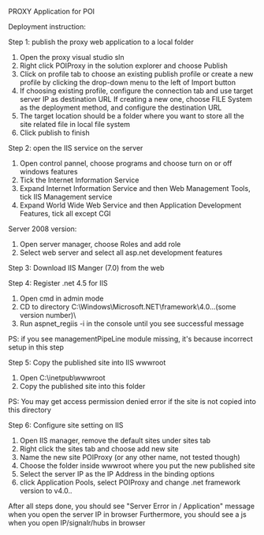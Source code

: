 PROXY Application for POI

Deployment instruction:

Step 1: publish the proxy web application to a local folder

1. Open the proxy visual studio sln
2. Right click POIProxy in the solution explorer and choose Publish
3. Click on profile tab to choose an existing publish profile or 
   create a new profile by clicking the drop-down menu to the left of Import button
4. If choosing existing profile, configure the connection tab and use target server IP as destination URL
   If creating a new one, choose FILE System as the deployment method, and configure the destination URL
5. The target location should be a folder where you want to store all the site related file in local file system
6. Click publish to finish

Step 2: open the IIS service on the server

1. Open control pannel, choose programs and choose turn on or off windows features
2. Tick the Internet Information Service
3. Expand Internet Information Service and then Web Management Tools, tick IIS Management service
4. Expand World Wide Web Service and then Application Development Features, tick all except CGI

Server 2008 version:
1. Open server manager, choose Roles and add role
2. Select web server and select all asp.net development features

Step 3: Download IIS Manger (7.0) from the web

Step 4: Register .net 4.5 for IIS

1. Open cmd in admin mode
2. CD to directory C:\Windows\Microsoft.NET\framework\4.0...(some version number)\
3. Run aspnet_regiis -i in the console until you see successful message

PS: if you see managementPipeLine module missing, it's because incorrect setup in this step

Step 5: Copy the published site into IIS wwwroot

1. Open C:\inetpub\wwwroot
2. Copy the published site into this folder

PS: You may get access permission denied error if the site is not copied into this directory

Step 6: Configure site setting on IIS

1. Open IIS manager, remove the default sites under sites tab
2. Right click the sites tab and choose add new site
3. Name the new site POIProxy (or any other name, not tested though)
4. Choose the folder inside wwwroot where you put the new published site
5. Select the server IP as the IP Address in the binding options
6. click Application Pools, select POIProxy and change .net framework version to v4.0..

After all steps done, you should see "Server Error in / Application" message when you open the server IP in browser
Furthermore, you should see a js when you open IP/signalr/hubs in browser
